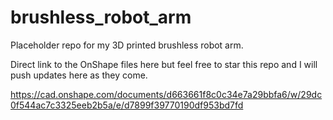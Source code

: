 # brushless_robot_arm
Placeholder repo for my 3D printed brushless robot arm. 

Direct link to the OnShape files here but feel free to
star this repo and I will push updates here as they come.

https://cad.onshape.com/documents/d663661f8c0c34e7a29bbfa6/w/29dc0f544ac7c3325eeb2b5a/e/d7899f39770190df953bd7fd
